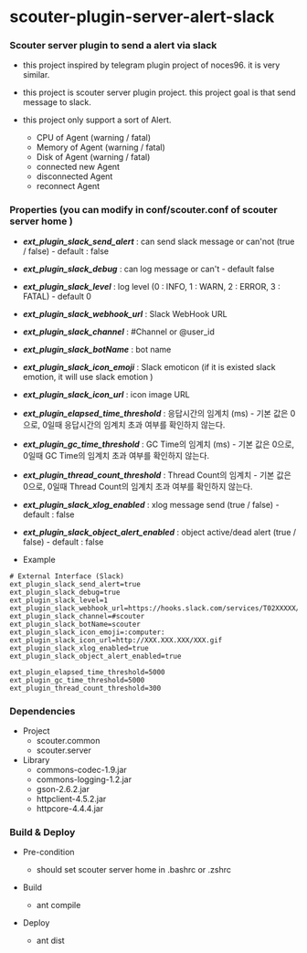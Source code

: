 # scouter-plugin-server-alert-slack
### Scouter server plugin to send a alert via slack

- this project inspired by telegram plugin project of noces96. it is very similar.

- this project is  scouter server plugin project. this project goal is that send message to slack.
-  this project only support a sort of Alert.
	- CPU of Agent  (warning / fatal)
	- Memory of Agent (warning / fatal)
	- Disk of Agent (warning / fatal)
	- connected new Agent
	- disconnected Agent
	- reconnect Agent

### Properties (you can modify in conf/scouter.conf of scouter server home )
* **_ext\_plugin\_slack\_send\_alert_** : can send slack message or can'not  (true / false) - default : false
* **_ext\_plugin\_slack\_debug_** : can log message or can't  - default false
* **_ext\_plugin\_slack\_level_** : log level (0 : INFO, 1 : WARN, 2 : ERROR, 3 : FATAL) - default 0
* **_ext\_plugin\_slack\_webhook_url_** : Slack WebHook URL
* **_ext\_plugin\_slack\_channel_** : #Channel or @user_id
* **_ext\_plugin\_slack\_botName_** : bot name
* **_ext\_plugin\_slack\_icon\_emoji_** : Slack emoticon  (if  it is existed slack emotion, it will use slack emotion )
* **_ext\_plugin\_slack\_icon\_url_** : icon image URL
* **_ext\_plugin\_elapsed\_time\_threshold_** : 응답시간의 임계치 (ms) - 기본 값은 0으로, 0일때 응답시간의 임계치 초과 여부를 확인하지 않는다.
* **_ext\_plugin\_gc\_time\_threshold_** : GC Time의 임계치 (ms) - 기본 값은 0으로, 0일때 GC Time의 임계치 초과 여부를 확인하지 않는다.
* **_ext\_plugin\_thread\_count\_threshold_** : Thread Count의 임계치 - 기본 값은 0으로, 0일때 Thread Count의 임계치 초과 여부를 확인하지 않는다.
* **_ext\_plugin\_slack\_xlog\_enabled_** : xlog message send (true / false) - default : false
* **_ext_plugin_slack_object_alert_enabled_** : object active/dead alert (true / false) - default : false
  
* Example
```
# External Interface (Slack)
ext_plugin_slack_send_alert=true
ext_plugin_slack_debug=true
ext_plugin_slack_level=1
ext_plugin_slack_webhook_url=https://hooks.slack.com/services/T02XXXXX/B159XXXXX/W5CDXXXXXXXXXXXXXXXXXXXX
ext_plugin_slack_channel=#scouter
ext_plugin_slack_botName=scouter
ext_plugin_slack_icon_emoji=:computer:
ext_plugin_slack_icon_url=http://XXX.XXX.XXX/XXX.gif
ext_plugin_slack_xlog_enabled=true
ext_plugin_slack_object_alert_enabled=true

ext_plugin_elapsed_time_threshold=5000
ext_plugin_gc_time_threshold=5000
ext_plugin_thread_count_threshold=300
```

### Dependencies
* Project
    - scouter.common
    - scouter.server
* Library
    - commons-codec-1.9.jar
    - commons-logging-1.2.jar
    - gson-2.6.2.jar
    - httpclient-4.5.2.jar
    - httpcore-4.4.4.jar

### Build & Deploy
* Pre-condition
    - should set scouter server home  in .bashrc or .zshrc  
* Build
    - ant compile

* Deploy
    - ant dist

